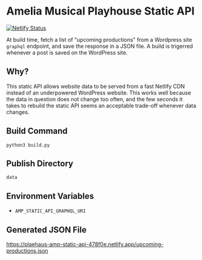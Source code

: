 # Amelia Musical Playhouse Static API

[![Netlify Status](https://api.netlify.com/api/v1/badges/3241152b-de8b-4096-a78b-a306b126adb7/deploy-status)](https://app.netlify.com/sites/plaehaus-amp-static-api-478f0e/deploys)

At build time, fetch a list of "upcoming productions" from a Wordpress site `graphql` endpoint, and save the response in a JSON file. A build is trigerred whenever a post is saved on the WordPress site.

## Why?

This static API allows website data to be served from a fast Netlify CDN instead of an underpowered WordPress website. This works well because the data in question does not change too often, and the few seconds it takes to rebuild the static API seems an acceptable trade-off whenever data changes.

## Build Command

```
python3 build.py
```

## Publish Directory

```
data
```

## Environment Variables

- `AMP_STATIC_API_GRAPHQL_URI`

## Generated JSON File

https://plaehaus-amp-static-api-478f0e.netlify.app/upcoming-productions.json
